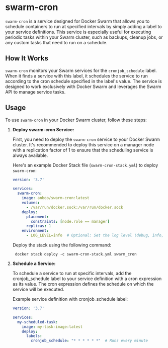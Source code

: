 # swarm-cron 

`swarm-cron` is a service designed for Docker Swarm that allows you to schedule containers to run at specified intervals by simply adding a label to your service definitions. This service is especially useful for executing periodic tasks within your Swarm cluster, such as backups, cleanup jobs, or any custom tasks that need to run on a schedule.

## How It Works

`swarm-cron` monitors your Swarm services for the `cronjob_schedule` label. When it finds a service with this label, it schedules the service to run according to the cron schedule specified in the label's value. The service is designed to work exclusively with Docker Swarm and leverages the Swarm API to manage service tasks.

## Usage

To use `swarm-cron` in your Docker Swarm cluster, follow these steps:

1. **Deploy swarm-cron Service:**

   First, you need to deploy the `swarm-cron` service to your Docker Swarm cluster. It's recommended to deploy this service on a manager node with a replication factor of 1 to ensure that the scheduling service is always available.

   Here's an example Docker Stack file (`swarm-cron-stack.yml`) to deploy `swarm-cron`:

   ```yaml
   version: '3.7'

   services:
     swarm-cron:
       image: anboo/swarm-cron:latest
       volumes:
         - /var/run/docker.sock:/var/run/docker.sock
       deploy:
         placement:
           constraints: [node.role == manager]
         replicas: 1
       environment:
         - LOG_LEVEL=info  # Optional: Set the log level (debug, info, warn, error)
    ```

    Deploy the stack using the following command:
    
        docker stack deploy -c swarm-cron-stack.yml swarm_cron
2. **Schedule a Service:**

   To schedule a service to run at specific intervals, add the cronjob_schedule label to your service definition with a cron expression as its value. The cron expression defines the schedule on which the service will be executed.

   Example service definition with cronjob_schedule label:

   ```yaml
   version: '3.7'

   services:
     my-scheduled-task:
       image: my-task-image:latest
       deploy:
         labels:
           cronjob_schedule: "* * * * * *"  # Runs every minute
   ```